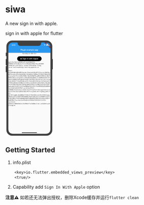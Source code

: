 # siwa

A new sign in with apple.

sign in with apple for flutter

<!-- ![screenshot1](./screenshot/screenshot1.png) -->
<img src="./screenshot/screenshot1.png" height="300">

## Getting Started

1. info.plist
```
	<key>io.flutter.embedded_views_preview</key>
	<true/>
```
2. Capability add `Sign In With Apple` option

**注意⚠️**
如若还无法弹出授权，删除Xcode缓存并运行`flutter clean`

